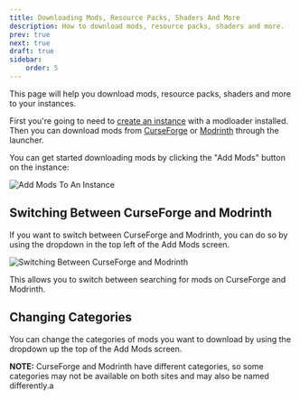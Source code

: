 ```yaml
---
title: Downloading Mods, Resource Packs, Shaders And More
description: How to download mods, resource packs, shaders and more.
prev: true
next: true
draft: true
sidebar:
    order: 5
---
```


This page will help you download mods, resource packs, shaders and more to your instances.

First you're going to need to [create an instance](/getting-started/creating-an-instance) with a modloader installed.
Then you can download mods from [CurseForge](https://www.curseforge.com/) or [Modrinth](https://modrinth.com/) through
the launcher.

You can get started downloading mods by clicking the "Add Mods" button on the instance:

![Add Mods To An Instance](@assets/getting-started/downloading-content/add-mods-to-an-instance.png)

## Switching Between CurseForge and Modrinth

If you want to switch between CurseForge and Modrinth, you can do so by using the dropdown in the top left of the Add
Mods screen.

![Switching Between CurseForge and Modrinth](@assets/getting-started/downloading-content/switch-between-curseforge-and-modrinth.png)

This allows you to switch between searching for mods on CurseForge and Modrinth.

## Changing Categories

You can change the categories of mods you want to download by using the dropdown up the top of the Add Mods screen.

**NOTE:** CurseForge and Modrinth have different categories, so some categories may not be available on both sites and
may also be named differently.a